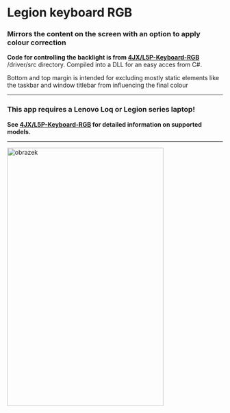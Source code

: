 # Legion keyboard RGB

### Mirrors the content on the screen with an option to apply colour correction 

**Code for controlling the backlight is from [4JX/L5P-Keyboard-RGB](https://github.com/4JX/L5P-Keyboard-RGB)** /driver/src directory. Compiled into a DLL for an easy acces from C#.

Bottom and top margin is intended for excluding mostly static elements like the taskbar and window titlebar from influencing the final colour

---
### **This app requires a Lenovo Loq or Legion series laptop!** 

**See [4JX/L5P-Keyboard-RGB](https://github.com/4JX/L5P-Keyboard-RGB) for detailed information on supported models.**

---
<img width="365" height="603" alt="obrazek" src="https://github.com/user-attachments/assets/cc94c8e9-09e9-48f9-bb04-344ce9418b4a" />

